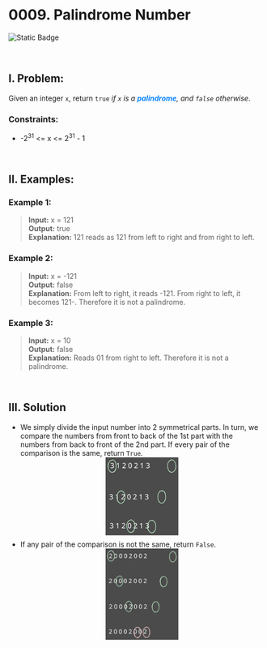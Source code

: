 # 0009. Palindrome Number

![Static Badge](https://img.shields.io/badge/Level-Easy-42c6c2)

<br/>

## I. Problem:

Given an integer `x`, return `true` _if `x` is a <span style="color:#0a83fe">
**palindrome**</span>, and `false` otherwise_.

### Constraints:

- -2<sup>31</sup> <= x <= 2<sup>31</sup> - 1

<br/>

## II. Examples:

### Example 1:

> **Input:** x = 121  
> **Output:** true  
> **Explanation:** 121 reads as 121 from left to right and from right to left.

### Example 2:

> **Input:** x = -121  
> **Output:** false  
> **Explanation:** From left to right, it reads -121. From right to left, it becomes 121-. Therefore it is not a palindrome.

### Example 3:

> **Input:** x = 10  
> **Output:** false  
> **Explanation:** Reads 01 from right to left. Therefore it is not a palindrome.

<br/>

## III. Solution

- We simply divide the input number into 2 symmetrical parts. In turn, we compare the numbers from front to back of the 1st part with the numbers from back to front of the 2nd part. If every pair of the comparison is the same, return `True`.
  <div align="center" style="margin-bottom:6px">
    <img src="./assets/img-0009-001.svg" loading="lazy" width=30%>
  </div>
- If any pair of the comparison is not the same, return `False`.
  <div align="center" style="margin-bottom:6px">
    <img src="./assets/img-0009-002.svg" loading="lazy" width=30%>
  </div align="center">
